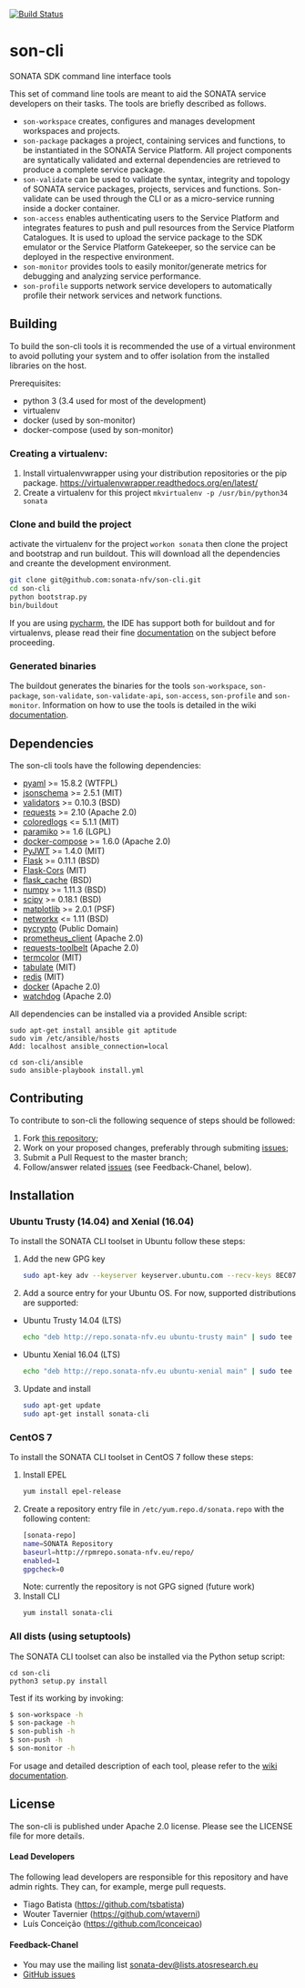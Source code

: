 [![Build Status](https://jenkins.sonata-nfv.eu/buildStatus/icon?job=son-cli)](https://jenkins.sonata-nfv.eu/job/son-cli/)


# son-cli
SONATA SDK command line interface tools

This set of command line tools are meant to aid the SONATA service developers on their tasks. The tools are briefly described as follows.
- `son-workspace` creates, configures and manages development workspaces and projects.
- `son-package` packages a project, containing services and functions, to be instantiated in the SONATA Service Platform. All project components are syntatically validated and external dependencies are retrieved to produce a complete service package.
- `son-validate` can be used to validate the syntax, integrity and topology of SONATA service packages, projects, services and functions. Son-validate can be used through the CLI or as a micro-service running inside a docker container.
- `son-access` enables authenticating users to the Service Platform and integrates features to push and pull resources from the Service Platform Catalogues. It is used to upload the service package to the SDK emulator or the Service Platform Gatekeeper, so the service can be deployed in the respective environment.
- `son-monitor` provides tools to easily monitor/generate metrics for debugging and analyzing service performance.
- `son-profile` supports network service developers to automatically profile their network services and network functions.

## Building
To build the son-cli tools it is recommended the use of a virtual environment to avoid polluting your system and to offer isolation from the installed libraries on the host.

Prerequisites:
- python 3 (3.4 used for most of the development)
- virtualenv
- docker (used by son-monitor)
- docker-compose (used by son-monitor)

### Creating a virtualenv:
1. Install virtualenvwrapper using your distribution repositories or the pip package.
https://virtualenvwrapper.readthedocs.org/en/latest/
1. Create a virtualenv for this project 
`mkvirtualenv -p /usr/bin/python34 sonata`

### Clone and build the project
activate the virtualenv for the project `workon sonata` then clone the project and bootstrap and run buildout. This will download all the dependencies and creante the development environment.
```sh
git clone git@github.com:sonata-nfv/son-cli.git 
cd son-cli
python bootstrap.py
bin/buildout
```

If you are using [pycharm](https://www.jetbrains.com/pycharm/), the IDE has support both for buildout and for virtualenvs,
please read their fine [documentation](https://www.jetbrains.com/help/pycharm/meet-pycharm.html) on the subject before proceeding.

### Generated binaries
The buildout generates the binaries for the tools `son-workspace`, `son-package`, `son-validate`, `son-validate-api`, `son-access`, `son-profile` and `son-monitor`. Information on how to use the tools is detailed in the wiki [documentation](https://github.com/sonata-nfv/son-cli/wiki). 

## Dependencies

The son-cli tools have the following dependencies:
* [pyaml](https://pypi.python.org/pypi/pyaml/) >= 15.8.2 (WTFPL)
* [jsonschema](https://pypi.python.org/pypi/jsonschema) >= 2.5.1 (MIT)
* [validators](https://pypi.python.org/pypi/validators) >= 0.10.3 (BSD)
* [requests](https://pypi.python.org/pypi/requests) >= 2.10 (Apache 2.0)
* [coloredlogs](https://pypi.python.org/pypi/coloredlogs) <= 5.1.1 (MIT)
* [paramiko](https://pypi.python.org/pypi/paramiko/1.16.0) >= 1.6 (LGPL)
* [docker-compose](https://docs.docker.com/compose/) >= 1.6.0 (Apache 2.0)
* [PyJWT](https://pypi.python.org/pypi/PyJWT/1.4.0) >= 1.4.0 (MIT)
* [Flask](http://flask.pocoo.org/) >= 0.11.1 (BSD)
* [Flask-Cors](https://pypi.python.org/pypi/Flask-Cors) (MIT)
* [flask_cache](https://pythonhosted.org/Flask-Cache/) (BSD)
* [numpy](https://pypi.python.org/pypi/numpy)  >= 1.11.3 (BSD)
* [scipy](https://pypi.python.org/pypi/scipy) >= 0.18.1 (BSD)
* [matplotlib](https://matplotlib.org/) >= 2.0.1 (PSF)
* [networkx](https://pypi.python.org/pypi/networkx/) <= 1.11 (BSD)
* [pycrypto](https://pypi.python.org/pypi/pycrypto) (Public Domain)
* [prometheus_client](https://pypi.python.org/pypi/prometheus_client) (Apache 2.0)
* [requests-toolbelt](https://pypi.python.org/pypi/requests-toolbelt) (Apache 2.0)
* [termcolor](https://pypi.python.org/pypi/termcolor) (MIT)
* [tabulate](https://pypi.python.org/pypi/tabulate) (MIT)
* [redis](https://pypi.python.org/pypi/redis) (MIT)
* [docker](https://pypi.python.org/pypi/docker/) (Apache 2.0)
* [watchdog](https://pypi.python.org/pypi/watchdog) (Apache 2.0)

All dependencies can be installed via a provided Ansible script:
```
sudo apt-get install ansible git aptitude
sudo vim /etc/ansible/hosts
Add: localhost ansible_connection=local

cd son-cli/ansible
sudo ansible-playbook install.yml
```

## Contributing

To contribute to son-cli the following sequence of steps should be followed:

1. Fork [this repository](http://github.com/sonata-nfv/son-cli);
2. Work on your proposed changes, preferably through submiting [issues](https://github.com/sonata-nfv/son-cli/issues);
3. Submit a Pull Request to the master branch;
4. Follow/answer related [issues](https://github.com/sonata-nfv/son-cli/issues) (see Feedback-Chanel, below).

## Installation

### Ubuntu Trusty (14.04) and Xenial (16.04)
To install the SONATA CLI toolset in Ubuntu follow these steps:

1. Add the new GPG key
	```sh
	sudo apt-key adv --keyserver keyserver.ubuntu.com --recv-keys 8EC0731023C1F15B
	```
    
2. Add a source entry for your Ubuntu OS.
    For now, supported distributions are supported:
    
- Ubuntu Trusty 14.04 (LTS)
    ```sh
    echo "deb http://repo.sonata-nfv.eu ubuntu-trusty main" | sudo tee -a /etc/apt/sources.list
    ```
    
- Ubuntu Xenial 16.04 (LTS)
    ```sh
    echo "deb http://repo.sonata-nfv.eu ubuntu-xenial main" | sudo tee -a /etc/apt/sources.list
    ```
    
3. Update and install
    ```sh
    sudo apt-get update
    sudo apt-get install sonata-cli
    ```
### CentOS 7
To install the SONATA CLI toolset in CentOS 7 follow these steps:
1. Install EPEL
    ```sh
    yum install epel-release
    ```
2. Create a repository entry file in `/etc/yum.repo.d/sonata.repo` with the following content:
    ```sh
    [sonata-repo]
    name=SONATA Repository
    baseurl=http://rpmrepo.sonata-nfv.eu/repo/
    enabled=1
    gpgcheck=0
    ```
    Note: currently the repository is not GPG signed (future work)
3. Install CLI
    ```sh
    yum install sonata-cli
    ```

### All dists (using setuptools)

The SONATA CLI toolset can also be installed via the Python setup script:
```
cd son-cli
python3 setup.py install
```

Test if its working by invoking:
```sh
$ son-workspace -h
$ son-package -h
$ son-publish -h
$ son-push -h
$ son-monitor -h
```

For usage and detailed description of each tool, please refer to the [wiki documentation](https://github.com/sonata-nfv/son-cli/wiki).

## License
The son-cli is published under Apache 2.0 license. Please see the LICENSE file for more details.

#### Lead Developers
The following lead developers are responsible for this repository and have admin rights. They can, for example, merge pull requests.

* Tiago Batista (https://github.com/tsbatista)
* Wouter Tavernier (https://github.com/wtaverni)
* Luís Conceição (https://github.com/lconceicao)

#### Feedback-Chanel
* You may use the mailing list [sonata-dev@lists.atosresearch.eu](mailto:sonata-dev@lists.atosresearch.eu)
* [GitHub issues](https://github.com/sonata-nfv/son-cli/issues)

